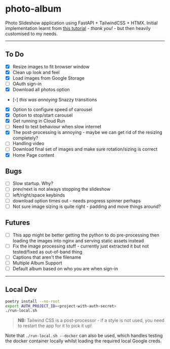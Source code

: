 # photo-album

Photo Slideshow application using FastAPI + TailwindCSS + HTMX. Initial implementation learnt from [this tutorial](https://github.com/tataraba/simplesite/tree/main) - _thank you!_ - but then heavily customised to my needs.

---

## To Do

- [x] Resize images to fit browser window
- [x] Clean up look and feel
- [x] Load images from Google Storage
- [ ] OAuth sign-in
- [x] Download all photos option
- [-] _this was annoying_ Snazzy transitions
- [x] Option to configure speed of carousel
- [x] Option to stop/start carousel
- [x] Get running in Cloud Run
- [ ] Need to test behaviour when slow internet
- [x] The post-processing is annoying - maybe we can get rid of the resizing completely?
- [ ] Handling video
- [ ] Download final set of images and make sure rotation/sizing is correct
- [x] Home Page content

## Bugs

- [ ] Slow startup. Why?
- [ ] prev/next is not always stopping the slideshow
- [ ] left/right/space keybinds
- [ ] download option times out - needs progress spinner perhaps
- [ ] Not sure image sizing is quite right - padding and move things around?

## Futures

- [ ] This app might be better getting the python to do pre-processing then loading the images into nginx and serving static assets instead
- [ ] Fix the image processing stuff - currently just extracted it but not tested/fixed as out-of-band thing
- [ ] Captions that aren't the filename
- [ ] Multiple Album Support
- [ ] Default album based on who you are when sign-in

---

## Local Dev

```sh
poetry install --no-root
export AUTH_PROJECT_ID=<project-with-auth-secret>
./run-local.sh
```

> **NB:** Tailwind CSS is a post-processor - if a style is not used, you need to restart the app for it to pick it up!

Note that `./run-local.sh --docker` can also be used, which handles testing the docker container locally whilst loading the required local Google creds.
